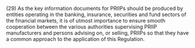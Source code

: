 (29) As the key information documents for PRIIPs should be produced by entities operating in the banking, insurance, securities and fund sectors of the financial markets, it is of utmost importance to ensure smooth cooperation between the various authorities supervising PRIIP manufacturers and persons advising on, or selling, PRIIPs so that they have a common approach to the application of this Regulation.